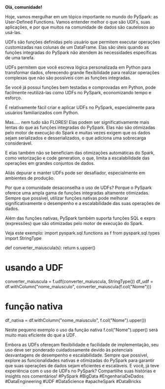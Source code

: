 **Olá, comunidade!**

Hoje, vamos mergulhar em um tópico importante no mundo do PySpark: as User-Defined Functions. Vamos entender melhor o que são UDFs, suas aplicações, e por que muitos na comunidade de dados são cautelosos ao usá-las.

UDFs são funções definidas pelo usuário que permitem executar operações customizadas nas colunas de um DataFrame. Elas são úteis quando as funções integradas do PySpark não atendem às necessidades específicas de uma tarefa.

UDFs permitem que você escreva lógica personalizada em Python para transformar dados, oferecendo grande flexibilidade para realizar operações complexas que não são possíveis com as funções integradas.

Se você já possui funções bem testadas e comprovadas em Python, pode facilmente reutilizá-las como UDFs no PySpark, economizando tempo e esforço.

É relativamente fácil criar e aplicar UDFs no PySpark, especialmente para usuários familiarizados com Python.

Mas..... nem tudo são FLORES! Elas podem ser significativamente mais lentas do que as funções integradas do PySpark. Elas não são otimizadas pelo motor de execução do Spark e muitas vezes exigem que os dados sejam serializados e desserializados, o que adiciona uma sobrecarga considerável.

E elas também não se beneficiam das otimizações automáticas do Spark, como vetorização e code generation, o que, limita a escalabilidade das operações em grandes conjuntos de dados.

Aliás depurar e manter UDFs pode ser desafiador, especialmente em ambientes de produção. 

Por que a comunidade desaconselha o uso de UDFs? Porque o PySpark oferece uma ampla gama de funções integradas altamente otimizadas. Sempre que possível, utilizar funções nativas pode melhorar significativamente o desempenho e a escalabilidade das suas operações de dados.

Além das funções nativas, PySpark também suporta funções SQL e exprs (expressões) que são otimizadas pelo motor de execução do Spark.

Veja este exemplo:
import pyspark.sql.functions as f
from pyspark.sql.types import StringType

def converter_maiuscula(s):
 return s.upper()

# usando a UDF
converter_maiuscula = f.udf(converter_maiuscula, StringType())
df_udf = df.withColumn("nome_maiusculo", converter_maiuscula(f.col("Nome")))

# função nativa
df_nativa = df.withColumn("nome_maiusculo", f.col("Nome").upper())

Neste pequeno exemplo o uso da função nativa f.col("Nome").upper() será muito mais eficiente do que a UDF.

Embora as UDFs ofereçam flexibilidade e facilidade de implementação, seu uso deve ser ponderado cuidadosamente devido às potenciais desvantagens de desempenho e escalabilidade. Sempre que possível, explore as funcionalidades nativas e otimizadas do PySpark para garantir que suas operações de dados sejam eficientes e escaláveis.
E você, já teve experiência com o uso de UDFs no PySpark? Compartilhe suas histórias e insights nos comentários!
#PySpark #BigData #EngenhariaDeDados #DataEngineering #UDF #DataScience #apacheSpark #DataBricks

